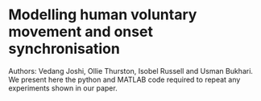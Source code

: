 # Modelling human voluntary movement and onset synchronisation
Authors: Vedang Joshi, Ollie Thurston, Isobel Russell and Usman Bukhari.
We present here the python and MATLAB code required to repeat any experiments shown in our paper. 
